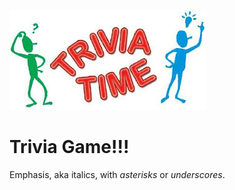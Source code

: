 <a href="https://fpinder.github.io/TriviaGame/"><img src="https://github.com/fpinder/TriviaGame/blob/master/assets/images/Trivia.jpg" alt="Trivia Game"></a>

# Trivia Game!!!

Emphasis, aka italics, with *asterisks* or _underscores_.